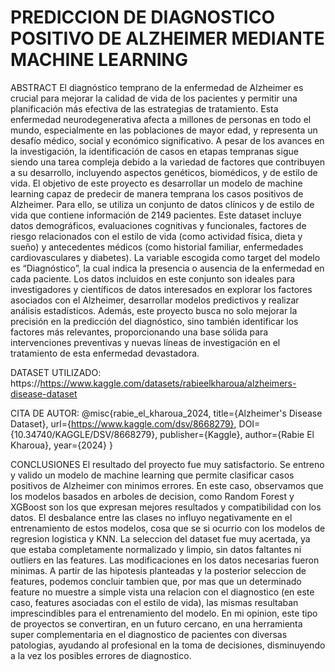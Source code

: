 # PREDICCION DE DIAGNOSTICO POSITIVO DE ALZHEIMER MEDIANTE MACHINE LEARNING

ABSTRACT
El diagnóstico temprano de la enfermedad de Alzheimer es crucial para mejorar la calidad de vida de los pacientes y permitir una planificación más efectiva de las estrategias de tratamiento. Esta enfermedad neurodegenerativa afecta a millones de personas en todo el mundo, especialmente en las poblaciones de mayor edad, y representa un desafío médico, social y económico significativo. A pesar de los avances en la investigación, la identificación de casos en etapas tempranas sigue siendo una tarea compleja debido a la variedad de factores que contribuyen a su desarrollo, incluyendo aspectos genéticos, biomédicos, y de estilo de vida. El objetivo de este proyecto es desarrollar un modelo de machine learning capaz de predecir de manera temprana los casos positivos de Alzheimer. Para ello, se utiliza un conjunto de datos clínicos y de estilo de vida que contiene información de 2149 pacientes. Este dataset incluye datos demográficos, evaluaciones cognitivas y funcionales, factores de riesgo relacionados con el estilo de vida (como actividad física, dieta y sueño) y antecedentes médicos (como historial familiar, enfermedades cardiovasculares y diabetes). La variable escogida como target del modelo es “Diagnóstico”, la cual indica la presencia o ausencia de la enfermedad en cada paciente. Los datos incluidos en este conjunto son ideales para investigadores y científicos de datos interesados en explorar los factores asociados con el Alzheimer, desarrollar modelos predictivos y realizar análisis estadísticos. Además, este proyecto busca no solo mejorar la precisión en la predicción del diagnóstico, sino también identificar los factores más relevantes, proporcionando una base sólida para intervenciones preventivas y nuevas líneas de investigación en el tratamiento de esta enfermedad devastadora.

DATASET UTILIZADO: https://https://www.kaggle.com/datasets/rabieelkharoua/alzheimers-disease-dataset

CITA DE AUTOR: @misc{rabie_el_kharoua_2024, title={Alzheimer's Disease Dataset}, url={https://www.kaggle.com/dsv/8668279}, DOI={10.34740/KAGGLE/DSV/8668279}, publisher={Kaggle}, author={Rabie El Kharoua}, year={2024} }

CONCLUSIONES
El resultado del proyecto fue muy satisfactorio. Se entreno y valido un modelo de machine learning que permite clasificar casos positivos de Alzheimer con minimos errores. En este caso, observamos que los modelos basados en arboles de decision, como Random Forest y XGBoost son los que expresan mejores resultados y compatibilidad con los datos. El desbalance entre las clases no influyo negativamente en el entrenamiento de estos modelos, cosa que se si ocurrio con los modelos de regresion logistica y KNN. La seleccion del dataset fue muy acertada, ya que estaba completamente normalizado y limpio, sin datos faltantes ni outliers en las features. Las modificaciones en los datos necesarias fueron minimas. A partir de las hipotesis planteadas y la posterior seleccion de features, podemos concluir tambien que, por mas que un determinado feature no muestre a simple vista una relacion con el diagnostico (en este caso, features asociadas con el estilo de vida), las mismas resultaban imprescindibles para el entrenamiento del modelo. En mi opinion, este tipo de proyectos se convertiran, en un futuro cercano, en una herramienta super complementaria en el diagnostico de pacientes con diversas patologias, ayudando al profesional en la toma de decisiones, disminuyendo a la vez los posibles errores de diagnostico.
